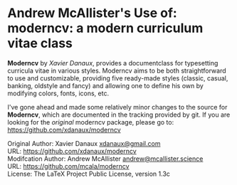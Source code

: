 # Andrew McAllister's Use of: moderncv: a modern curriculum vitae class

**Moderncv** by *Xavier Danaux*, provides a documentclass for typesetting
curricula vitae in various styles. Moderncv aims to be both straightforward to
use and customizable, providing five ready-made styles (classic, casual,
banking, oldstyle and fancy) and allowing one to define his own by modifying
colors, fonts, icons, etc.

I've gone ahead and made some relatively minor changes to the source  for
**Moderncv**, which are documented in the tracking provided by git. If you are
looking for the *original* moderncv package, please go to: https://github.com/xdanaux/moderncv


Original Author: Xavier Danaux <xdanaux@gmail.com><br/>
URL: https://github.com/xdanaux/moderncv<br/>
Modifcation Author: Andrew McAllister <andrew@mcallister.science> <br/>
URL: https://github.com/mcala/moderncv<br/>
License: The LaTeX Project Public License, version 1.3c
